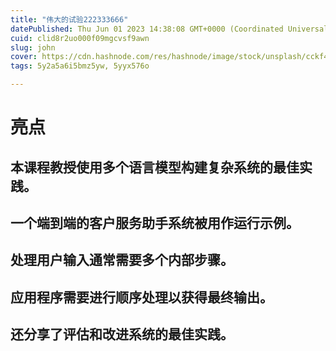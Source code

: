 ```yaml
---
title: "伟大的试验222333666"
datePublished: Thu Jun 01 2023 14:38:08 GMT+0000 (Coordinated Universal Time)
cuid: clid8r2uo000f09mgcvsf9awn
slug: john
cover: https://cdn.hashnode.com/res/hashnode/image/stock/unsplash/cckf4TsHAuw/upload/83a0bebc556b60aa97f8ee44b069c4d3.jpeg
tags: 5y2a5a6i5bmz5yw, 5yyx576o

---
```

# 亮点

## 本课程教授使用多个语言模型构建复杂系统的最佳实践。

## 一个端到端的客户服务助手系统被用作运行示例。

## 处理用户输入通常需要多个内部步骤。

## 应用程序需要进行顺序处理以获得最终输出。

## 还分享了评估和改进系统的最佳实践。